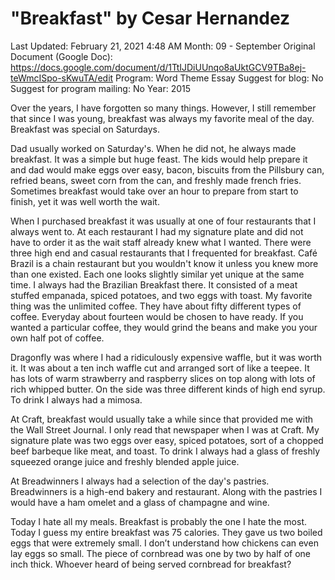 # "Breakfast" by Cesar Hernandez

Last Updated: February 21, 2021 4:48 AM
Month: 09 - September
Original Document (Google Doc): https://docs.google.com/document/d/1TtIJDiUUnqo8aUktGCV9TBa8ej-teWmcISpo-sKwuTA/edit
Program: Word Theme Essay
Suggest for blog: No
Suggest for program mailing: No
Year: 2015

Over the years, I have forgotten so many things. However, I still remember that since I was young, breakfast was always my favorite meal of the day. Breakfast was special on Saturdays.

Dad usually worked on Saturday's. When he did not, he always made breakfast. It was a simple but huge feast. The kids would help prepare it and dad would make eggs over easy, bacon, biscuits from the Pillsbury can, refried beans, sweet corn from the can, and freshly made french fries. Sometimes breakfast would take over an hour to prepare from start to finish, yet it was well worth the wait.

When I purchased breakfast it was usually at one of four restaurants that I always went to. At each restaurant I had my signature plate and did not have to order it as the wait staff already knew what I wanted. There were three high end and casual restaurants that I frequented for breakfast. Café Brazil is a chain restaurant but you wouldn't know it unless you knew more than one existed. Each one looks slightly similar yet unique at the same time. I always had the Brazilian Breakfast there. It consisted of a meat stuffed empanada, spiced potatoes, and two eggs with toast. My favorite thing was the unlimited coffee. They have about fifty different types of coffee. Everyday about fourteen would be chosen to have ready. If you wanted a particular coffee, they would grind the beans and make you your own half pot of coffee.

Dragonfly was where I had a ridiculously expensive waffle, but it was worth it. It was about a ten inch waffle cut and arranged sort of like a teepee. It has lots of warm strawberry and raspberry slices on top along with lots of rich whipped butter. On the side was three different kinds of high end syrup. To drink I always had a mimosa.

At Craft, breakfast would usually take a while since that provided me with the Wall Street Journal. I only read that newspaper when I was at Craft. My signature plate was two eggs over easy, spiced potatoes, sort of a chopped beef barbeque like meat, and toast. To drink I always had a glass of freshly squeezed orange juice and freshly blended apple juice.

At Breadwinners I always had a selection of the day's pastries. Breadwinners is a high-end bakery and restaurant. Along with the pastries I would have a ham omelet and a glass of champagne and wine.

Today I hate all my meals. Breakfast is probably the one I hate the most. Today I guess my entire breakfast was 75 calories. They gave us two boiled eggs that were extremely small. I don’t understand how chickens can even lay eggs so small. The piece of cornbread was one by two by half of one inch thick. Whoever heard of being served cornbread for breakfast?